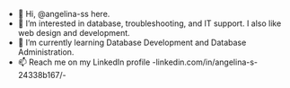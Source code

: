 - 👋 Hi, @angelina-ss here.
- 👀 I’m interested in database, troubleshooting, and IT support. I also like web design and development.
- 🌱 I’m currently learning Database Development and Database Administration.
- 📫 Reach me on my LinkedIn profile -linkedin.com/in/angelina-s-24338b167/-

<!---
angelina-ss/angelina-ss is a ✨ special ✨ repository because its `README.md` (this file) appears on your GitHub profile.
You can click the Preview link to take a look at your changes.
--->
